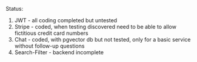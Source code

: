 Status:

1. JWT - all coding completed but untested
2. Stripe - coded, when testing discovered need to be able to allow fictitious credit card numbers
3. Chat - coded, with pgvector db but not tested, only for a basic service without follow-up questions 
4. Search-Filter - backend incomplete